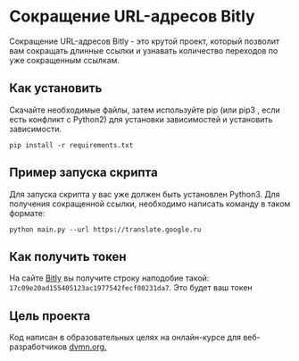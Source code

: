 # Сокращение URL-адресов Bitly
Сокращение URL-адресов Bitly - это крутой проект, который позволит вам сокращать длинные ссылки и узнавать количество переходов по уже сокращенным ссылкам.

## Как установить
Скачайте необходимые файлы, затем используйте pip (или pip3 , если есть конфликт с Python2) для установки
зависимостей и установить зависимости.

```
pip install -r requirements.txt
``` 

## Пример запуска скрипта

Для запуска скрипта у вас уже должен быть установлен Python3.
Для получения сокращенной ссылки, необходимо написать команду в таком формате:
```
python main.py --url https://translate.google.ru
```

## Как получить токен
На сайте [Bitly](https://bitly.com/) вы получите строку наподобие такой: `17c09e20ad155405123ac1977542fecf00231da7`. Это будет ваш токен

## Цель проекта
Код написан в образовательных целях на онлайн-курсе для веб-разработчиков [dvmn.org.](https://dvmn.org)